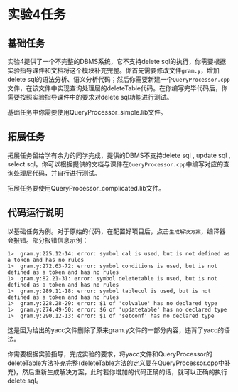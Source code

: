 # 实验4任务

## 基础任务

实验4提供了一个不完整的DBMS系统，它不支持delete sql的执行，你需要根据实验指导课件和文档将这个模块补充完整。你首先需要修改文件`gram.y`，增加delete sql的语法分析、语义分析代码；然后你需要新建一个`QueryProcessor.cpp`文件，在该文件中实现查询处理层的deleteTable代码。在你编写完毕代码后，你需要按照实验指导课件中的要求对delete sql功能进行测试。

基础任务中你需要使用QueryProcessor_simple.lib文件。





## 拓展任务

拓展任务留给学有余力的同学完成，提供的DBMS不支持delete sql , update sql , select sql。你可以根据提供的文档与课件在`QueryProcessor.cpp`中编写对应的查询处理层代码，并自行进行测试。

拓展任务要使用QueryProcessor_complicated.lib文件。





## 代码运行说明

以基础任务为例。对于原始的代码，在配置好项目后，点击`生成解决方案`，编译器会报错。部分报错信息示例：

~~~
1>  gram.y:225.12-14: error: symbol cal is used, but is not defined as a token and has no rules
1>  gram.y:272.63-72: error: symbol conditions is used, but is not defined as a token and has no rules
1>  gram.y:82.21-31: error: symbol deletetable is used, but is not defined as a token and has no rules
1>  gram.y:289.11-18: error: symbol tablecol is used, but is not defined as a token and has no rules
1>  gram.y:228.28-29: error: $1 of 'colvalue' has no declared type
1>  gram.y:274.49-50: error: $6 of 'updatetable' has no declared type
1>  gram.y:290.12-13: error: $1 of 'setconf' has no declared type
~~~

这是因为给出的yacc文件删除了原来gram.y文件的一部分内容，违背了yacc的语法。

你需要根据实验指导，完成实验的要求，将yacc文件和QueryProcessor的deleteTable方法补充完整(deleteTable方法的定义要在QueryProcessor.cpp中补充)，然后重新生成解决方案，此时若你增加的代码正确的话，就可以正确的执行delete sql。



